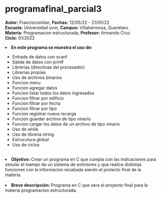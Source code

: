 # programafinal_parcial3


<b>Autor:</b> Franciscomilan, <b>Fechas:</b> 12/05/22 - 21/05/22 <br>
 <b>Escuela:</b> Universidad uvm, <b>Campus: </b> Villahermosa, Queretaro <br>
 <b>Materia:</b> Programacion estructurada, <b>Profesor:</b> Armando Cruz <br>
 <b>Ciclo:</b> 01/2022
 <br>
 <li><b> En este programa se muestra el uso de: </b></li>
 <ul>
	 <li> Entrada de datos con scanf</li>
	 <li> Salida de datos con printf </li>
	<li>Librerias (directivas del procesador) </li>
 	<li>Librerias propias </li>
  <li>Uso de archivos binarios </li>
  <li> Funcion menu </li>
  <li> Funcion agregar datos </li>
  <li> Funcion listar todos los datos ingresados </li>
  <li> Funcion filtrar por edificio </li>
  <li> Funcion filtrar por fecha </li>
  <li> Funcion filtrar por tipo </li>
  <li> Funcion registrar nueva recarga </li>
  <li> Funcion guardar archivo de tipo vinario </li>
  <li> Funcion cargar los datos de un archivo de tipo vinario </li>
  <li> Uso de while </li>
  <li> Uso de libreria string </li>
  <li> Estrucutura global </li>
  <li> Uso de ciclos </li>
 </ul>
<br>
 <li> <b> Objetivo: </b> Crear un programa en C que cumpla con las indicaciones para simular el manejo de un sistema de extintores y que realice distintas funciones con la informacion recabada siendo el protecto final de la materia. </li>
 <br>
 <li><b> Breve descripción: </b> Programa en C que sera el proyecto final para la materia programacion estructurada.  </li>


